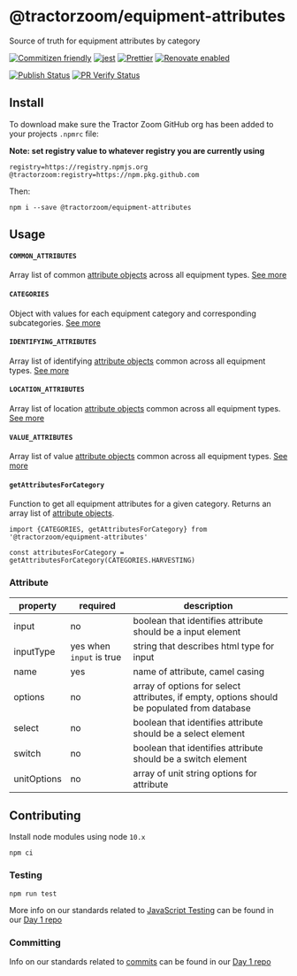 # @tractorzoom/equipment-attributes

Source of truth for equipment attributes by category

[![Commitizen friendly](https://img.shields.io/badge/commitizen-friendly-brightgreen.svg)](http://commitizen.github.io/cz-cli/) [![jest](https://jestjs.io/img/jest-badge.svg)](https://github.com/facebook/jest) [![Prettier](https://img.shields.io/badge/code_style-prettier-ff69b4.svg?style=flat-square)](https://github.com/prettier/prettier) [![Renovate enabled](https://img.shields.io/badge/renovate-enabled-brightgreen.svg)](https://renovatebot.com/)

[![Publish Status](https://github.com/TractorZoom/equipment-attributes/workflows/publish/badge.svg)](https://github.com/TractorZoom/equipment-attributes/actions) [![PR Verify Status](https://github.com/TractorZoom/equipment-attributes/workflows/pull_request_verify/badge.svg)](https://github.com/TractorZoom/equipment-attributes/actions)

## Install

To download make sure the Tractor Zoom GitHub org has been added to your projects `.npmrc` file:

**Note: set registry value to whatever registry you are currently using**

```
registry=https://registry.npmjs.org
@tractorzoom:registry=https://npm.pkg.github.com
```

Then:

```
npm i --save @tractorzoom/equipment-attributes
```

## Usage

#### `COMMON_ATTRIBUTES`

Array list of common [attribute objects](#attribute) across all equipment types. [See more](src/attributes-by-category.js)

#### `CATEGORIES`

Object with values for each equipment category and corresponding subcategories. [See more](src/categories.js)

#### `IDENTIFYING_ATTRIBUTES`

Array list of identifying [attribute objects](#attribute) common across all equipment types. [See more](src/attributes-by-category.js)

#### `LOCATION_ATTRIBUTES`

Array list of location [attribute objects](#attribute) common across all equipment types. [See more](src/attributes-by-category.js)

#### `VALUE_ATTRIBUTES`

Array list of value [attribute objects](#attribute) common across all equipment types. [See more](src/attributes-by-category.js)

#### `getAttributesForCategory`

Function to get all equipment attributes for a given category. Returns an array list of [attribute objects](#attribute).

```
import {CATEGORIES, getAttributesForCategory} from '@tractorzoom/equipment-attributes'

const attributesForCategory = getAttributesForCategory(CATEGORIES.HARVESTING)
```

### Attribute

| property    | required                 | description                                                                                 |
| ----------- | ------------------------ | ------------------------------------------------------------------------------------------- |
| input       | no                       | boolean that identifies attribute should be a input element                                 |
| inputType   | yes when `input` is true | string that describes html type for input                                                   |
| name        | yes                      | name of attribute, camel casing                                                             |
| options     | no                       | array of options for select attributes, if empty, options should be populated from database |
| select      | no                       | boolean that identifies attribute should be a select element                                |
| switch      | no                       | boolean that identifies attribute should be a switch element                                |
| unitOptions | no                       | array of unit string options for attribute                                                  |

## Contributing

Install node modules using node `10.x`

```
npm ci
```

### Testing

```
npm run test
```

More info on our standards related to [JavaScript Testing](https://github.com/TractorZoom/Day1/blob/master/developer/languages/javascript.md#testing) can be found in our [Day 1 repo](https://github.com/TractorZoom/Day1)

### Committing

Info on our standards related to [commits](https://github.com/TractorZoom/Day1/blob/master/developer/languages/javascript.md#committing) can be found in our [Day 1 repo](https://github.com/TractorZoom/Day1)

